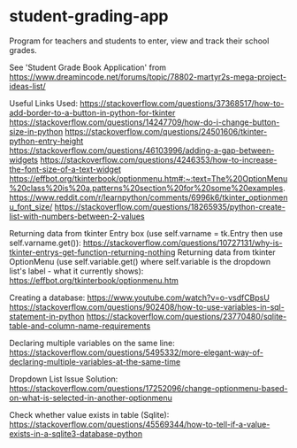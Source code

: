 # student-grading-app
Program for teachers and students to enter, view and track their school grades.

See 'Student Grade Book Application' from https://www.dreamincode.net/forums/topic/78802-martyr2s-mega-project-ideas-list/

Useful Links Used:
https://stackoverflow.com/questions/37368517/how-to-add-border-to-a-button-in-python-for-tkinter
https://stackoverflow.com/questions/14247709/how-do-i-change-button-size-in-python
https://stackoverflow.com/questions/24501606/tkinter-python-entry-height
https://stackoverflow.com/questions/46103996/adding-a-gap-between-widgets
https://stackoverflow.com/questions/4246353/how-to-increase-the-font-size-of-a-text-widget
https://effbot.org/tkinterbook/optionmenu.htm#:~:text=The%20OptionMenu%20class%20is%20a,patterns%20section%20for%20some%20examples.
https://www.reddit.com/r/learnpython/comments/6996k6/tkinter_optionmenu_font_size/
https://stackoverflow.com/questions/18265935/python-create-list-with-numbers-between-2-values

Returning data from tkinter Entry box (use self.varname = tk.Entry then use self.varname.get()): https://stackoverflow.com/questions/10727131/why-is-tkinter-entrys-get-function-returning-nothing
Returning data from tkinter OptionMenu (use self.variable.get() where self.variable is the dropdown list's label - what it currently shows):
https://effbot.org/tkinterbook/optionmenu.htm

Creating a database: https://www.youtube.com/watch?v=o-vsdfCBpsU
https://stackoverflow.com/questions/902408/how-to-use-variables-in-sql-statement-in-python
https://stackoverflow.com/questions/23770480/sqlite-table-and-column-name-requirements

Declaring multiple variables on the same line: https://stackoverflow.com/questions/5495332/more-elegant-way-of-declaring-multiple-variables-at-the-same-time

Dropdown List Issue Solution: https://stackoverflow.com/questions/17252096/change-optionmenu-based-on-what-is-selected-in-another-optionmenu

Check whether value exists in table (Sqlite): https://stackoverflow.com/questions/45569344/how-to-tell-if-a-value-exists-in-a-sqlite3-database-python
